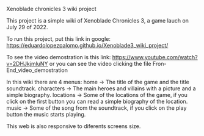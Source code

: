 Xenoblade chronicles 3 wiki project

This project is a simple wiki of Xenoblade Chronicles 3, a game lauch on July 29 of 2022.

To run this project, put this link in google: https://eduardolopezpalomo.github.io/Xenoblade3_wiki_project/

To see the video demostration is this link: https://www.youtube.com/watch?v=2DHJkjmluNY or you can see the video clicking the file Fron-End_video_demostration

In this wiki there are 4 menus:
home -> The title of the game and the title soundtrack.
characters -> The main heroes and villains with a picture and a simple biography.
locations -> Some of the locations of the game, if you click on the first button you can read a simple biography of the location.
music -> Some of the song from the soundtrack, if you click on the play button the music starts playing.

This web is also responsive to diferents screens size.
